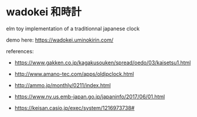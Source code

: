 # wadokei 和時計
elm toy implementation of a traditionnal japanese clock

demo here: https://wadokei.uminokirin.com/

references:
* https://www.gakken.co.jp/kagakusouken/spread/oedo/03/kaisetsu1.html

* http://www.amano-tec.com/apps/oldjpclock.html

* http://ammo.jp/monthly/0211/index.html

* https://www.ny.us.emb-japan.go.jp/japaninfo/2017/06/01.html

* https://keisan.casio.jp/exec/system/1216973738#
